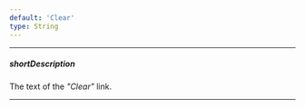 ```yaml
---
default: 'Clear'
type: String
---
```

---
##### shortDescription
The text of the *"Clear"* link.

---
